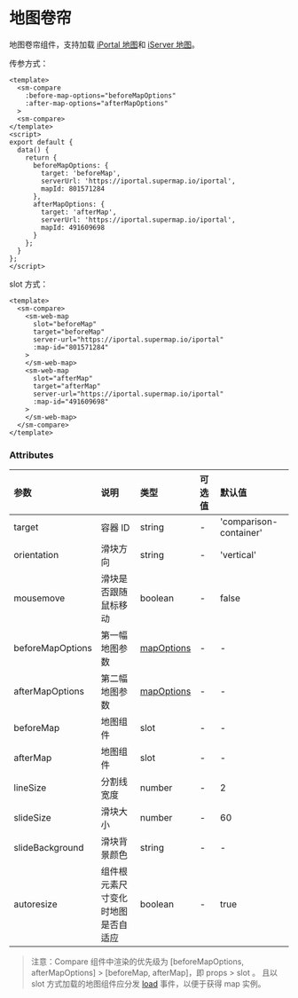 # 地图卷帘

地图卷帘组件，支持加载 [iPortal 地图](/zh/api/web-map/map.md#加载-iportal-地图)和 [iServer 地图](/zh/api/web-map/map.md#加载-iserver-地图)。

<sm-iframe src="https://iclient.supermap.io/examples/component/components_compare_vue.html"></sm-iframe>

传参方式：

```vue
<template>
  <sm-compare
    :before-map-options="beforeMapOptions"
    :after-map-options="afterMapOptions"
  >
  <sm-compare>
</template>
<script>
export default {
  data() {
    return {
      beforeMapOptions: {
        target: 'beforeMap',
        serverUrl: 'https://iportal.supermap.io/iportal',
        mapId: 801571284
      },
      afterMapOptions: {
        target: 'afterMap',
        serverUrl: 'https://iportal.supermap.io/iportal',
        mapId: 491609698
      }
    };
  }
};
</script>
```

slot 方式：

```vue
<template>
  <sm-compare>
    <sm-web-map
      slot="beforeMap"
      target="beforeMap"
      server-url="https://iportal.supermap.io/iportal"
      :map-id="801571284"
    >
    </sm-web-map>
    <sm-web-map
      slot="afterMap"
      target="afterMap"
      server-url="https://iportal.supermap.io/iportal"
      :map-id="491609698"
    >
    </sm-web-map>
  </sm-compare>
</template>
```

### Attributes

| 参数             | 说明                 | 类型                                            | 可选值 | 默认值                 |
| :--------------- | :------------------- | :---------------------------------------------- | :----- | :--------------------- |
| target           | 容器 ID              | string                                          | -      | 'comparison-container' |
| orientation      | 滑块方向             | string                                          | -      | 'vertical'             |
| mousemove        | 滑块是否跟随鼠标移动 | boolean                                         | -      | false                  |
| beforeMapOptions | 第一幅地图参数             | [mapOptions](/zh/api/web-map/map.md#attributes) | -      | -                      |
| afterMapOptions  | 第二幅地图参数             | [mapOptions](/zh/api/web-map/map.md#attributes) | -      | -                      |
| beforeMap        | 地图组件             | slot                                            | -      | -                      |
| afterMap         | 地图组件             | slot                                            | -      | -                      |
| lineSize         | 分割线宽度           | number                                          | -      | 2                      |
| slideSize        | 滑块大小             | number                                          | -      | 60                     |
| slideBackground  | 滑块背景颜色         | string                                          | -      | -                      |
| autoresize       | 组件根元素尺寸变化时地图是否自适应   | boolean                                         | -      | true                   |

> 注意：Compare 组件中渲染的优先级为 [beforeMapOptions, afterMapOptions] > [beforeMap, afterMap]，即 props > slot 。 且以 slot 方式加载的地图组件应分发 [load](/zh/api/web-map/map.md#events) 事件，以便于获得 map 实例。
